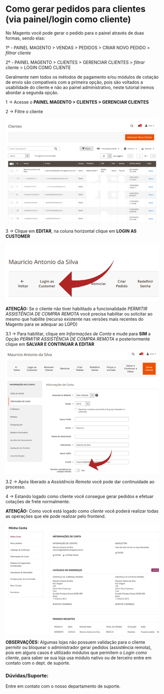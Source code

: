 # Como gerar pedidos para clientes (via painel/login como cliente)

No Magento você pode gerar o pedido para o painel através de duas formas, sendo elas:

1º - PAINEL MAGENTO > VENDAS > PEDIDOS > CRIAR NOVO PEDIDO > *filtrar cliente*

2º - PAINEL MAGENTO > CLIENTES > GERENCIAR CLIENTES > *filtrar cliente* > LOGIN COMO CLIENTE

Geralmente nem todos os métodos de pagamento e/ou módulos de cotação de envio são compativeis com a primeira opção, pois são voltados a usabilidade do cliente e não ao painel administrativo, neste tutorial iremos abordar a segunda opção.


1 -> Acesse o **PAINEL MAGENTO > CLIENTES > GERENCIAR CLIENTES**

2 -> Filtre o cliente


![filtrar cliente](https://github.com/Oficina-do-Dev/Tutoriais/blob/main/Magento_2/085%20-%20Como%20gerar%20pedidos%20para%20clientes%20(login%20como%20cliente)/images/image-1.png)


3 -> Clique em **EDITAR**, na coluna horizontal clique em **LOGIN AS CUSTOMER**


![Login como cliente](https://github.com/Oficina-do-Dev/Tutoriais/blob/main/Magento_2/085%20-%20Como%20gerar%20pedidos%20para%20clientes%20(login%20como%20cliente)/images/image-2.png)


**ATENÇÃO:** Se o cliente não tiver habilitado a funcionalidade *PERMITIR ASSISTÊNCIA DE COMPRA REMOTA* você precisa habilitar ou solicitar ao mesmo que habilite (recurso existente nas versões mais recentes do Magento para se adequar ao LGPD)

3.1 -> Para habilitar, clique em *Informações de Conta* e mude para **SIM** a Opção *PERMITIR ASSISTÊNCIA DE COMPRA REMOTA* e posteriormente clique em **SALVAR E CONTINUAR A EDITAR**


![permitir assistencia](https://github.com/Oficina-do-Dev/Tutoriais/blob/main/Magento_2/085%20-%20Como%20gerar%20pedidos%20para%20clientes%20(login%20como%20cliente)/images/image-3.png)


3.2 -> Após liberado a *Assistência Remota* você pode dar continuidade ao processo.

4 -> Estando logado como cliente você consegue gerar pedidos e efetuar cotações de frete normalmente.

**ATENÇÃO:** Como você está logado como *cliente* você poderá realizar todas as operações que ele pode realizar pelo frontend.


![painel cliente](https://github.com/Oficina-do-Dev/Tutoriais/blob/main/Magento_2/085%20-%20Como%20gerar%20pedidos%20para%20clientes%20(login%20como%20cliente)/images/image-4.png)


**OBSERVAÇÕES:** Algumas lojas não possuem validação para o cliente permitir ou bloquear o administrador gerar pedidos (assistência remota), pois em alguns casos é utilizado módulos que permitem o *Login como cliente*, para saber se sua loja usa módulo nativo ou de terceiro entre em contato com o dept. de suporte.

### Dúvidas/Suporte:

Entre em contato com o nosso departamento de suporte.